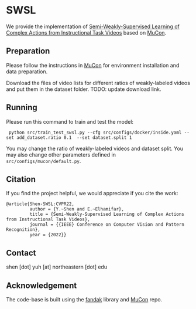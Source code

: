 # SWSL

We provide the implementation of [Semi-Weakly-Supervised Learning of Complex Actions from Instructional Task Videos](https://openaccess.thecvf.com/content/CVPR2022/papers/Shen_Semi-Weakly-Supervised_Learning_of_Complex_Actions_From_Instructional_Task_Videos_CVPR_2022_paper.pdf) based on [MuCon](https://github.com/yassersouri/MuCon).

## Preparation
Please follow the instructions in  [MuCon](https://github.com/yassersouri/MuCon) for environment installation and data preparation.

Download the files of video lists for different ratios of weakly-labeled videos and put them in the dataset folder. TODO: update download link.


## Running
Please run this command to train and test the model:
```
 python src/train_test_swsl.py --cfg src/configs/docker/inside.yaml --set add_dataset.ratio 0.1  --set dataset.split 1
```
You may change the ratio of weakly-labeled videos and dataset split. You may also change other parameters defined in ```src/configs/mucon/default.py```.

## Citation
If you find the project helpful, we would appreciate if you cite the work:

```
@article{Shen-SWSL:CVPR22,  
         author = {Y.~Shen and E.~Elhamifar},  
         title = {Semi-Weakly-Supervised Learning of Complex Actions from Instructional Task Videos},  
         journal = {{IEEE} Conference on Computer Vision and Pattern Recognition},  
         year = {2022}}
```


## Contact
shen [dot] yuh [at] northeastern [dot] edu


## Acknowledgement
The code-base is built using the [fandak](https://github.com/yassersouri/fandak) library and [MuCon](https://github.com/yassersouri/MuCon) repo.

